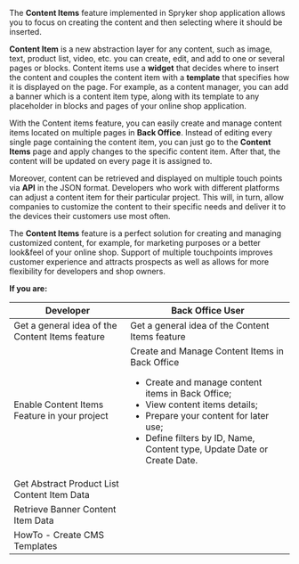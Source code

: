 The **Content Items** feature implemented in Spryker shop application allows you to focus on creating the content and then selecting where it should be inserted.

**Content Item** is a new abstraction layer for any content, such as image, text, product list, video, etc. you can create, edit, and add to one or several pages or blocks. Content items use a **widget** that decides where to insert the content and couples the content item with a **template** that specifies how it is displayed on the page. For example, as a content manager, you can add a banner which is a content item type, along with its template to any placeholder in blocks and pages of your online shop application.

With the Content items feature, you can easily create and manage content items located on multiple pages in **Back Office**. Instead of editing every single page containing the content item, you can just go to the **Content Items** page and apply changes to the specific content item. After that, the content will be updated on every page it is assigned to.

Moreover, content can be retrieved and displayed on multiple touch points via **API** in the JSON format. Developers who work with different platforms can adjust a content item for their particular project. This will, in turn, allow companies to customize the content to their specific needs and deliver it to the devices their customers use most often. 

The **Content Items** feature is a perfect solution for creating and managing customized content, for example, for marketing purposes or a better look&feel of your online shop. Support of multiple touchpoints improves customer experience and attracts prospects as well as allows for more flexibility for developers and shop owners.

**If you are:**

| Developer | Back Office User |
| --- | --- |
|Get a general idea of the Content Items feature  | Get a general idea of the Content Items feature |
| Enable Content Items Feature in your project | Create and Manage Content Items in Back Office<ul><li>Create and manage content items in Back Office;</li><li>View content items details;</li><li>Prepare your content for later use;</li><li>Define filters by ID, Name, Content type, Update Date or Create Date.</li></ul> |
| Get Abstract Product List Content Item Data |  |
| Retrieve Banner Content Item Data  |  |
| HowTo - Create CMS Templates  |  |